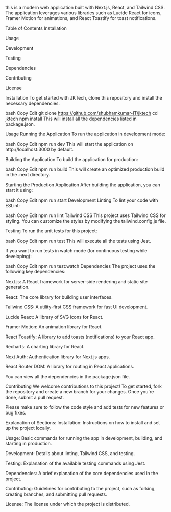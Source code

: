 this is a modern web application built with Next.js, React, and Tailwind CSS. The application leverages various libraries such as Lucide React for icons, Framer Motion for animations, and React Toastify for toast notifications.

Table of Contents
Installation

Usage

Development

Testing

Dependencies

Contributing

License

Installation
To get started with JKTech, clone this repository and install the necessary dependencies.

bash
Copy
Edit
git clone https://github.com/shubhamkumar-IT/jktech
cd jktech
npm install
This will install all the dependencies listed in package.json.

Usage
Running the Application
To run the application in development mode:

bash
Copy
Edit
npm run dev
This will start the application on http://localhost:3000 by default.

Building the Application
To build the application for production:

bash
Copy
Edit
npm run build
This will create an optimized production build in the .next directory.

Starting the Production Application
After building the application, you can start it using:

bash
Copy
Edit
npm run start
Development
Linting
To lint your code with ESLint:

bash
Copy
Edit
npm run lint
Tailwind CSS
This project uses Tailwind CSS for styling. You can customize the styles by modifying the tailwind.config.js file.

Testing
To run the unit tests for this project:

bash
Copy
Edit
npm run test
This will execute all the tests using Jest.

If you want to run tests in watch mode (for continuous testing while developing):

bash
Copy
Edit
npm run test:watch
Dependencies
The project uses the following key dependencies:

Next.js: A React framework for server-side rendering and static site generation.

React: The core library for building user interfaces.

Tailwind CSS: A utility-first CSS framework for fast UI development.

Lucide React: A library of SVG icons for React.

Framer Motion: An animation library for React.

React Toastify: A library to add toasts (notifications) to your React app.

Recharts: A charting library for React.

Next Auth: Authentication library for Next.js apps.

React Router DOM: A library for routing in React applications.

You can view all the dependencies in the package.json file.

Contributing
We welcome contributions to this project! To get started, fork the repository and create a new branch for your changes. Once you're done, submit a pull request.

Please make sure to follow the code style and add tests for new features or bug fixes.

Explanation of Sections:
Installation: Instructions on how to install and set up the project locally.

Usage: Basic commands for running the app in development, building, and starting in production.

Development: Details about linting, Tailwind CSS, and testing.

Testing: Explanation of the available testing commands using Jest.

Dependencies: A brief explanation of the core dependencies used in the project.

Contributing: Guidelines for contributing to the project, such as forking, creating branches, and submitting pull requests.

License: The license under which the project is distributed.
